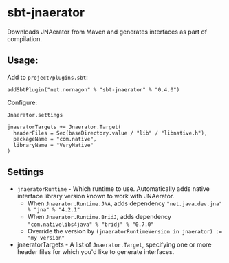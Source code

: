 # sbt-jnaerator

Downloads JNAerator from Maven and generates interfaces as part of compilation.

## Usage:

Add to `project/plugins.sbt`:

    addSbtPlugin("net.nornagon" % "sbt-jnaerator" % "0.4.0")

Configure:

    Jnaerator.settings

    jnaeratorTargets += Jnaerator.Target(
      headerFiles = Seq(baseDirectory.value / "lib" / "libnative.h"),
      packageName = "com.native",
      libraryName = "VeryNative"
    )

## Settings

- `jnaeratorRuntime` - Which runtime to use. Automatically adds native interface library version known to work with JNAerator.
  - When `Jnaerator.Runtime.JNA`, adds dependency `"net.java.dev.jna" % "jna" % "4.2.1"`
  - When `Jnaerator.Runtime.BridJ`, adds dependency `"com.nativelibs4java" % "bridj" % "0.7.0"`
  - Override the version by `(jnaeratorRuntimeVersion in jnaerator) := "my version"`
- jnaeratorTargets - A list of `Jnaerator.Target`, specifying one or more header files for which you'd like to generate interfaces.
